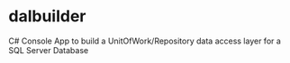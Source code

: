 dalbuilder
==========

C# Console App to build a UnitOfWork/Repository data access layer for a SQL Server Database
